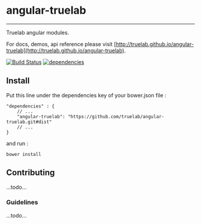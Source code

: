 # angular-truelab
-----------------

Truelab angular modules.

For docs, demos, api reference please visit [http://truelab.github.io/angular-truelab](http://truelab.github.io/angular-truelab).


[![Build Status](https://travis-ci.org/truelab/angular-truelab.png)](https://travis-ci.org/truelab/angular-truelab)
[![dependencies](https://david-dm.org/truelab/angular-truelab.png)](https://david-dm.org/truelab/angular-truelab)

## Install

Put this line under the dependencies key of your bower.json file :

```
"dependencies" : {
    // ...
    "angular-truelab": "https://github.com/truelab/angular-truelab.git#dist"
    // ...
}
```
and run :


```
bower install
```


## Contributing

...todo...

### Guidelines

...todo...

